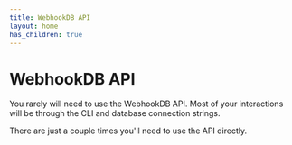 ```yaml
---
title: WebhookDB API
layout: home
has_children: true
---
```


# WebhookDB API

You rarely will need to use the WebhookDB API.
Most of your interactions will be through the CLI
and database connection strings.

There are just a couple times you'll need to use the API directly.
